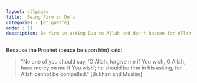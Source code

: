 ```yaml
---
layout: allpages
title:  Being Firm in Du’a
categories : [etiquette]
order : 11
description: Be firm in asking Dua to Allah and don't hasten for Allah cannot be compelled
---
```

Because the Prophet (peace be upon him) said:
<blockquote>“No one of you should say, ‘O Allah, forgive me if You wish, O Allah, have mercy on me if You wish’; he should be firm in his asking, for Allah cannot be compelled.” [Bukhari and Muslim]</blockquote>
